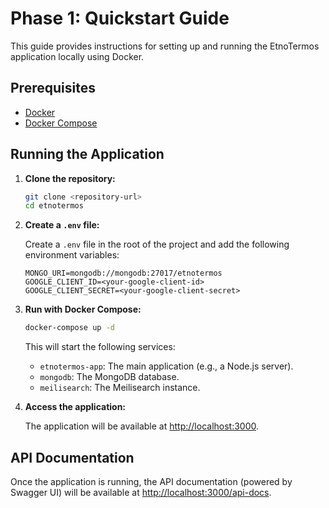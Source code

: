 # Phase 1: Quickstart Guide

This guide provides instructions for setting up and running the EtnoTermos application locally using Docker.

## Prerequisites

- [Docker](https://docs.docker.com/get-docker/)
- [Docker Compose](https://docs.docker.com/compose/install/)

## Running the Application

1.  **Clone the repository:**

    ```bash
    git clone <repository-url>
    cd etnotermos
    ```

2.  **Create a `.env` file:**

    Create a `.env` file in the root of the project and add the following environment variables:

    ```
    MONGO_URI=mongodb://mongodb:27017/etnotermos
    GOOGLE_CLIENT_ID=<your-google-client-id>
    GOOGLE_CLIENT_SECRET=<your-google-client-secret>
    ```

3.  **Run with Docker Compose:**

    ```bash
    docker-compose up -d
    ```

    This will start the following services:

    -   `etnotermos-app`: The main application (e.g., a Node.js server).
    -   `mongodb`: The MongoDB database.
    -   `meilisearch`: The Meilisearch instance.

4.  **Access the application:**

    The application will be available at [http://localhost:3000](http://localhost:3000).

## API Documentation

Once the application is running, the API documentation (powered by Swagger UI) will be available at [http://localhost:3000/api-docs](http://localhost:3000/api-docs).